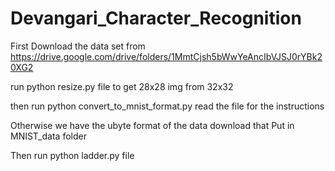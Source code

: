 # Devangari_Character_Recognition

First Download the data set from https://drive.google.com/drive/folders/1MmtCjsh5bWwYeAncIbVJSJ0rYBk20XG2

run python resize.py file to get 28x28 img from 32x32 

then run python convert_to_mnist_format.py 
read the file for the instructions

Otherwise we have the ubyte format of the data download that 
Put in MNIST_data folder 


Then run python ladder.py file 
